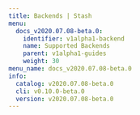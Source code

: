 ```yaml
---
title: Backends | Stash
menu:
  docs_v2020.07.08-beta.0:
    identifier: v1alpha1-backend
    name: Supported Backends
    parent: v1alpha1-guides
    weight: 30
menu_name: docs_v2020.07.08-beta.0
info:
  catalog: v2020.07.08-beta.0
  cli: v0.10.0-beta.0
  version: v2020.07.08-beta.0
---
```


